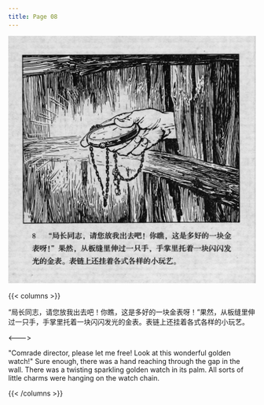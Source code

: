 ```yaml
---
title: Page 08
---
```


![biao page](./../../images/biao/seifert0726_biao_0012_008.jpg)

{{< columns >}}

“局长同志，请您放我出去吧！你瞧，这是多好的一块金表呀！”果然，从板缝里伸过一只手，手掌里托着一块闪闪发光的金表。表链上还挂着各式各样的小玩艺。

<--->

"Comrade director, please let me free! Look at this wonderful golden watch!" Sure enough, there was a hand reaching through the gap in the wall. There was a twisting sparkling golden watch in its palm. All sorts of little charms were hanging on the watch chain.

{{< /columns >}}

